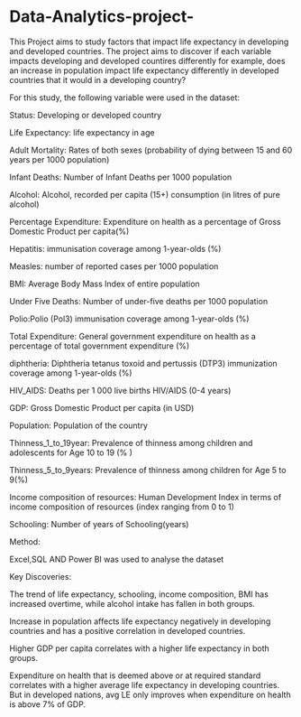 # Data-Analytics-project-

This Project aims to study factors that impact life expectancy in developing and developed countries. The project aims to discover if each variable impacts developing and developed countires differently for example, does an increase in population impact life expectancy differently in developed countries that it would in a developing country?

For this study, the following variable were used in the dataset:

Status: Developing or developed country

Life Expectancy: life expectancy in age

Adult Mortality: Rates of both sexes (probability of dying between 15 and 60 years per 1000 population)

Infant Deaths: Number of Infant Deaths per 1000 population

Alcohol: Alcohol, recorded per capita (15+) consumption (in litres of pure alcohol)

Percentage Expenditure: Expenditure on health as a percentage of Gross Domestic Product per capita(%)

Hepatitis: immunisation coverage among 1-year-olds (%)

Measles: number of reported cases per 1000 population

BMI: Average Body Mass Index of entire population

Under Five Deaths: Number of under-five deaths per 1000 population

Polio:Polio (Pol3) immunisation coverage among 1-year-olds (%)

Total Expenditure: General government expenditure on health as a percentage of total government expenditure (%)

diphtheria: Diphtheria tetanus toxoid and pertussis (DTP3) immunization coverage among 1-year-olds (%)

HIV_AIDS: Deaths per 1 000 live births HIV/AIDS (0-4 years)

GDP: Gross Domestic Product per capita (in USD)

Population: Population of the country

Thinness_1_to_19year: Prevalence of thinness among children and adolescents for Age 10 to 19 (% )

Thinness_5_to_9years: Prevalence of thinness among children for Age 5 to 9(%)

Income composition of resources: Human Development Index in terms of income composition of resources (index ranging from 0 to 1)

Schooling: Number of years of Schooling(years)


Method:

Excel,SQL AND Power BI was used to analyse the dataset

Key Discoveries:

The trend of life expectancy, schooling, income composition, BMI has increased overtime, while alcohol intake has fallen in both groups.

Increase in population affects life expectancy negatively in developing countries and has a positive correlation in developed countries.

Higher GDP per capita correlates with a higher life expectancy in both groups.

Expenditure on health that is deemed above or at required standard correlates with a higher average life expectancy in developing countries. But in developed nations, avg LE only improves when expenditure on health is above 7% of GDP.

